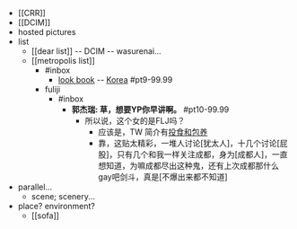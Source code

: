 - [[CRR]]
- [[DCIM]]
- hosted pictures
- list
    - [[dear list]] -- DCIM -- wasurenai...
    - [[metropolis list]]
        - #inbox
            - [look book](https://www.youtube.com/channel/UCWXMWO6UTvjQQa_VealK1BA) -- [Korea](https://bbs.saraba1st.com/2b/thread-1999660-2-1.html) #pt9-99.99
        - fuliji
            - #inbox
                - **郭杰瑞: 草，想要YP你早讲啊。** #pt10-99.99
                    - 所以说，这个女的是FLJ吗？
                        - 应该是，TW 简介有[投食和包养](https://bbs.saraba1st.com/2b/forum.php?mod=viewthread&tid=2000552&extra=page%3D1%26filter%3Dtypeid%26typeid%3D139&page=5)
                        - 靠，这贴太精彩，一堆人讨论[犹太人]，十几个讨论[屁股]，只有几个和我一样关注成都，身为[成都人]，一直想知道，为嘛成都尽出这种鬼，还有上次成都那什么gay吧剑斗，真是[不爆出来都不知道]
- parallel...
    - scene; scenery...
- place? environment?
    - [[sofa]]
